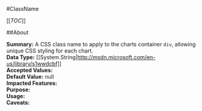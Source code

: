 #ClassName

[[_TOC_]]

##About

**Summary:**  A CSS class name to apply to the charts container <code>div</code>, allowing unique CSS styling for each chart.   
**Data Type:** [[System.String|http://msdn.microsoft.com/en-us/library/s1wwdcbf]]  
**Accepted Values:**   
**Default Value:** null  
**Impacted Features:**   
**Purpose:**   
**Usage:**   
**Caveats:**   

